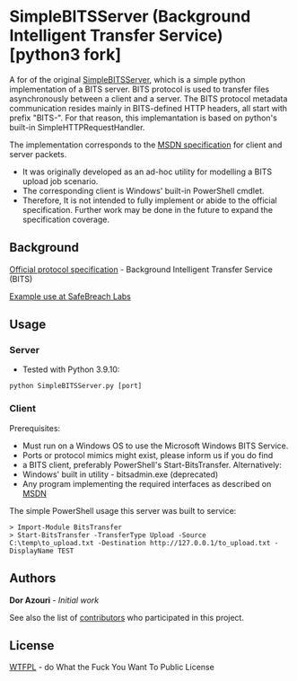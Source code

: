 # SimpleBITSServer (Background Intelligent Transfer Service) [python3 fork]

A for of the original [SimpleBITSServer](https://github.com/SafeBreach-Labs/SimpleBITSServer), which is a simple python implementation of a BITS server. BITS protocol is used to transfer files asynchronously between a client and a server.
The BITS protocol metadata communication resides mainly in BITS-defined HTTP headers, all start with prefix "BITS-". For that reason, this implemantation is based on python's built-in SimpleHTTPRequestHandler.

The implementation corresponds to the [MSDN specification](https://msdn.microsoft.com/en-us/library/windows/desktop/aa362828(v=vs.85).aspx) for client and server packets.

* It was originally developed as an ad-hoc utility for modelling a BITS upload job scenario.
* The corresponding client is Windows' built-in PowerShell cmdlet.
* Therefore, It is not intended to fully implement or abide to the official specification.
  Further work may be done in the future to expand the specification coverage.

## Background

[Official protocol specification](https://winprotocoldoc.blob.core.windows.net/productionwindowsarchives/MC-BUP/[MC-BUP].pdf) - Background Intelligent Transfer Service (BITS)

[Example use at SafeBreach Labs](https://safebreach.com/Post/Building-a-Python-BITS-Server)

## Usage

### Server
* Tested with Python 3.9.10:

```
python SimpleBITSServer.py [port]
```

### Client
Prerequisites:
* Must run on a Windows OS to use the Microsoft Windows BITS Service.
 * Ports or protocol mimics might exist, please inform us if you do find
* a BITS client, preferably PowerShell's Start-BitsTransfer. Alternatively:
 * Windows' built in utility - bitsadmin.exe (deprecated)
 * Any program implementing the required interfaces as described on [MSDN](https://msdn.microsoft.com/en-us/library/windows/desktop/aa362820(v=vs.85).aspx)


The simple PowerShell usage this server was built to service:

```
> Import-Module BitsTransfer
> Start-BitsTransfer -TransferType Upload -Source C:\temp\to_upload.txt -Destination http://127.0.0.1/to_upload.txt -DisplayName TEST
```

## Authors

**Dor Azouri** - *Initial work*

See also the list of [contributors](https://github.com/SafeBreach-Labs/SimpleBITSServer/contributors) who participated in this project.

## License

[WTFPL](http://www.wtfpl.net/) - do What the Fuck You Want To Public License
